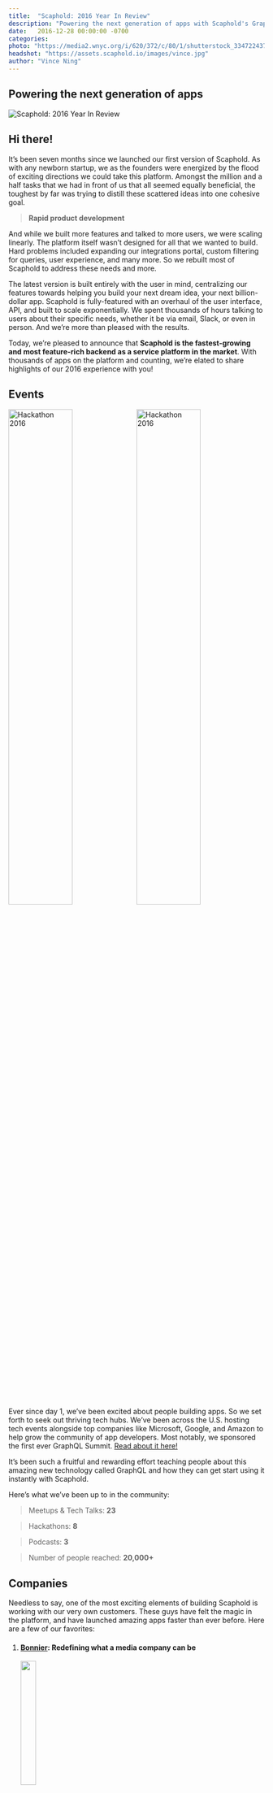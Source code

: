 ```yaml
---
title:  "Scaphold: 2016 Year In Review"
description: "Powering the next generation of apps with Scaphold's GraphQL backend as a service"
date:   2016-12-28 00:00:00 -0700
categories:
photo: "https://media2.wnyc.org/i/620/372/c/80/1/shutterstock_334722437.jpg"
headshot: "https://assets.scaphold.io/images/vince.jpg"
author: "Vince Ning"
---
```


## Powering the next generation of apps

![Scaphold: 2016 Year In Review](https://media2.wnyc.org/i/620/372/c/80/1/shutterstock_334722437.jpg)

## Hi there!

It’s been seven months since we launched our first version of Scaphold. As with any newborn startup, we as the founders were energized by the flood of exciting directions we could take this platform. Amongst the million and a half tasks that we had in front of us that all seemed equally beneficial, the toughest by far was trying to distill these scattered ideas into one cohesive goal.

> **Rapid product development**

And while we built more features and talked to more users, we were scaling linearly. The platform itself wasn’t designed for all that we wanted to build. Hard problems included expanding our integrations portal, custom filtering for queries, user experience, and many more. So we rebuilt most of Scaphold to address these needs and more.

The latest version is built entirely with the user in mind, centralizing our features towards helping you build your next dream idea, your next billion-dollar app. Scaphold is fully-featured with an overhaul of the user interface, API, and built to scale exponentially. We spent thousands of hours talking to users about their specific needs, whether it be via email, Slack, or even in person. And we’re more than pleased with the results.

Today, we’re pleased to announce that **Scaphold is the fastest-growing and most feature-rich backend as a service platform in the market**. With thousands of apps on the platform and counting, we’re elated to share highlights of our 2016 experience with you!

## Events

<img src="https://gallery.mailchimp.com/0e5e34f49dc8072f11ad8112e/_compresseds/257f0c80-7afc-46dd-ad25-a8a057f03980.jpg" alt="Hackathon 2016" style="width: 50%" /><img src="https://gallery.mailchimp.com/0e5e34f49dc8072f11ad8112e/_compresseds/adc4ceaf-474e-4252-9efe-1fd2467a5e81.jpg" alt="Hackathon 2016" style="width: 50%" />

Ever since day 1, we’ve been excited about people building apps. So we set forth to seek out thriving tech hubs. We’ve been across the U.S. hosting tech events alongside top companies like Microsoft, Google, and Amazon to help grow the community of app developers. Most notably, we sponsored the first ever GraphQL Summit. [Read about it here!](https://scaphold.io/blog/state-of-graphql)

It’s been such a fruitful and rewarding effort teaching people about this amazing new technology called GraphQL and how they can get start using it instantly with Scaphold.

Here’s what we’ve been up to in the community:

> Meetups & Tech Talks: **23**

> Hackathons: **8**

> Podcasts: **3**

> Number of people reached: **20,000+**

## Companies

Needless to say, one of the most exciting elements of building Scaphold is working with our very own customers. These guys have felt the magic in the platform, and have launched amazing apps faster than ever before. Here are a few of our favorites:

1. #### [**Bonnier**](http://www.bonniercorp.com/): Redefining what a media company can be

    <a href="http://www.bonniercorp.com/"><img src="http://www.bonniercorp.com/wp-content/uploads/2015/06/BonnierCorp.jpg" style="width: 25%" /></a>

2. #### [**OpenCastings**](https://www.opencastings.com/): The best way to find acting jobs

    <a href="https://www.opencastings.com/"><img src="../../images/opencastings.png" style="width: 25%" /></a>

3. #### [**Harbr**](http://www.harbr.com/): Construction analytics & reporting

    <a href="http://www.harbr.com/"><img src="../../images/harbr.png" style="width: 20%" /></a>


If you’d like to show off what you’ve built with Scaphold, we’d love to feature you in our next blog post! Feel free to email us at [community@scaphold.io](mailto:community@scaphold.io) and tell us about yourself.

## Product

The evolution of Scaphold over the last several months speaks for itself.<br /><br />

> **Initial Launch** (May 2016)

![Scaphold V1](../../images/Scaphold_v1.png)<br /><br />

> **Now** (December 2016)

![Scaphold V2](../../images/Scaphold_v2.png)<br /><br />

All in all, it was a great year for app development. We’ve made tremendous strides to bringing you the fastest and most cohesive experience so you can focus on what matters most to you:

<h4 style="text-align: center"><a href="https://scaphold.io?signupModal=true"><b>Your App.</b></a></h4>

We’re excited to continue marching forward in revolutionizing the app development experience.
Love what you’re building and excited to hear what Scaphold has in store for you in 2017?

* [**Follow us on Slack!**](http://slack.scaphold.io)
* [**Tell your friends. Get $25.**](https://scaphold.io/referral)

<br />

We wish you a happy holiday season, and can’t wait to see what you build next.

> And don't forget to have some fun while doing it!

<br />

![Michael & Vince](../../images/Year_In_Review_Michael_Vince.jpg)<br /><br />
